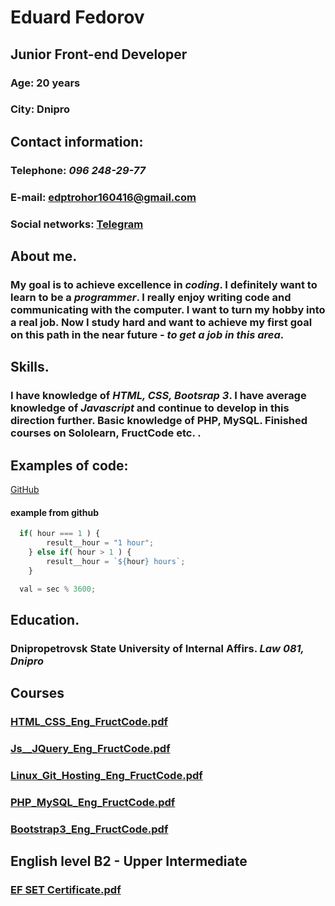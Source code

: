 # Eduard Fedorov

## Junior Front-end Developer

### Age: 20 years
### City: Dnipro

## Contact information:

### Telephone: *096 248-29-77* 
### E-mail: **edptrohor160416@gmail.com**
### Social networks: [Telegram](https://t.me/Fiji_link)

## About me.

### My goal is to achieve excellence in *coding*. I definitely want to learn to be a *programmer*. I really enjoy writing code and communicating with the computer. I want to turn my hobby into a real job. Now I study hard and want to achieve my first goal on this path in the near future - *to get a job in this area*.

## Skills.

### I have knowledge of *HTML, CSS, Bootsrap 3*. I have average knowledge of *Javascript* and continue to develop in this direction further. Basic knowledge of PHP, MySQL. Finished courses on Sololearn, FructCode etc. . 

## Examples of code:

[GitHub](https://github.com/FIJI16/codewars)
#### example from github 
```javascript
  if( hour === 1 ) {
        result__hour = "1 hour";
    } else if( hour > 1 ) {
        result__hour = `${hour} hours`;
    }

  val = sec % 3600;
```

## Education.

### Dnipropetrovsk State University of Internal Affirs. *Law 081, Dnipro*

## Courses

### [HTML_CSS_Eng_FructCode.pdf](https://github.com/FIJI16/courses/files/7131955/HTML_CSS_Eng_FructCode.pdf)
### [Js__JQuery_Eng_FructCode.pdf](https://github.com/FIJI16/courses/files/7131957/Js__JQuery_Eng_FructCode.pdf)
### [Linux_Git_Hosting_Eng_FructCode.pdf](https://github.com/FIJI16/courses/files/7131958/Linux_Git_Hosting_Eng_FructCode.pdf)
### [PHP_MySQL_Eng_FructCode.pdf](https://github.com/FIJI16/courses/files/7131959/PHP_MySQL_Eng_FructCode.pdf)
### [Bootstrap3_Eng_FructCode.pdf](https://github.com/FIJI16/courses/files/7131961/Bootstrap3_Eng_FructCode.pdf)

## English level B2 - Upper Intermediate

### [EF SET Certificate.pdf](https://github.com/FIJI16/courses/files/7131954/EF.SET.Certificate.pdf)







